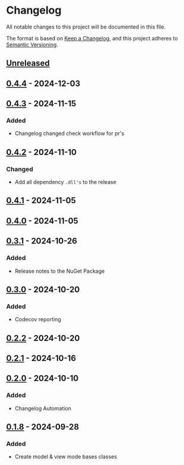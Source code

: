 # Changelog

All notable changes to this project will be documented in this file.

The format is based on [Keep a Changelog](https://keepachangelog.com/en/1.1.0/),
and this project adheres to [Semantic Versioning](https://semver.org/spec/v2.0.0.html).

## [Unreleased]

## [0.4.4] - 2024-12-03

## [0.4.3] - 2024-11-15

### Added

- Changelog changed check workflow for pr's

## [0.4.2] - 2024-11-10

### Changed

- Add all dependency `.dll's` to the release

## [0.4.1] - 2024-11-05

## [0.4.0] - 2024-11-05

## [0.3.1] - 2024-10-26

### Added

- Release notes to the NuGet Package

## [0.3.0] - 2024-10-20

### Added

- Codecov reporting

## [0.2.2] - 2024-10-20

## [0.2.1] - 2024-10-16

## [0.2.0] - 2024-10-10

### Added

- Changelog Automation

## [0.1.8] - 2024-09-28

### Added

- Create model & view mode bases classes

[Unreleased]: https://github.com/TJC-Tools/TJC.MVVM/compare/v0.4.4...HEAD

[0.4.4]: https://github.com/TJC-Tools/TJC.MVVM/compare/v0.4.3...v0.4.4

[0.4.3]: https://github.com/TJC-Tools/TJC.MVVM/compare/v0.4.2...v0.4.3

[0.4.2]: https://github.com/TJC-Tools/TJC.MVVM/compare/v0.4.1...v0.4.2

[0.4.1]: https://github.com/TJC-Tools/TJC.MVVM/compare/v0.4.0...v0.4.1

[0.4.0]: https://github.com/TJC-Tools/TJC.MVVM/compare/v0.3.1...v0.4.0

[0.3.1]: https://github.com/TJC-Tools/TJC.MVVM/compare/v0.3.0...v0.3.1

[0.3.0]: https://github.com/TJC-Tools/TJC.MVVM/compare/v0.2.2...v0.3.0

[0.2.2]: https://github.com/TJC-Tools/TJC.MVVM/compare/v0.2.1...v0.2.2

[0.2.1]: https://github.com/TJC-Tools/TJC.MVVM/compare/v0.2.0...v0.2.1

[0.2.0]: https://github.com/TJC-Tools/TJC.MVVM/compare/v0.1.8...v0.2.0

[0.1.8]: https://github.com/TJC-Tools/TJC.MVVM/releases/tag/v0.1.8
